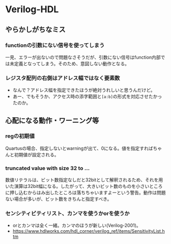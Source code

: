 # Verilog-HDL
## やらかしがちなミス
### functionの引数にない信号を使ってしまう
一見、エラーが出ないので問題なさそうだが、引数にない信号はfunction内部では未定義となってしまう。そのため、意図しない動作となる。

### レジスタ配列の右側はアドレス幅ではなく要素数
- なんで？アドレス幅を指定できたほうが絶対うれしいと思うんだけど。
- あー、でもそうか、アクセス時の添字範囲と`[a:b]`の形式を対応させたかったのか。

## 心配になる動作・ワーニング等
### regの初期値
Quartusの場合、指定しないとwarningが出て、0になる。値を指定すればちゃんと初期値が設定される。

### truncated value with size 32 to ...
数値リテラルは、ビット数指定なしだと32bitとして解釈されるため、それを用いた演算は32bit幅になる。したがって、大きいビット数のものを小さいところに押し込むからはみ出したところは落ちちゃいますよーという警告。動作は問題ない場合が多いが、ビット数をきちんと指定すべき。

### センシティビティリスト、カンマを使うかorを使うか
- orとカンマは全く一緒。カンマのほうが新しい(Verilog-2001)。
- https://www.hdlworks.com/hdl_corner/verilog_ref/items/SensitivityList.htm
